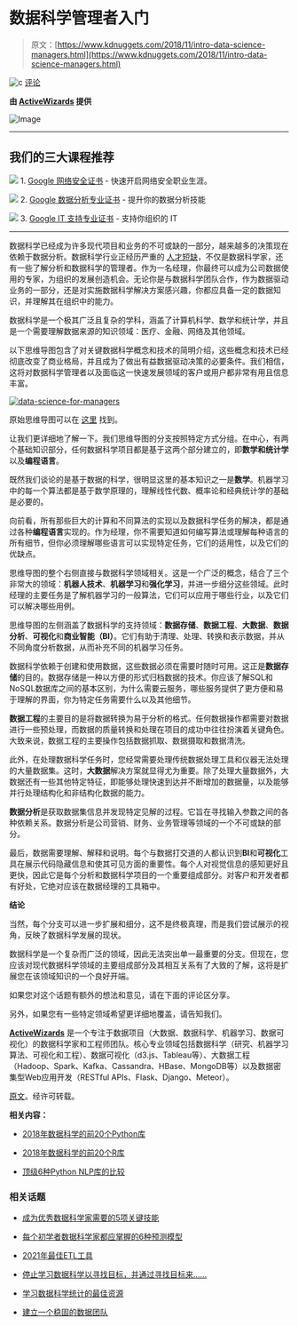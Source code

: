 # 数据科学管理者入门

> 原文：[https://www.kdnuggets.com/2018/11/intro-data-science-managers.html](https://www.kdnuggets.com/2018/11/intro-data-science-managers.html)

![c](../Images/3d9c022da2d331bb56691a9617b91b90.png) [评论](#comments)

**由 [ActiveWizards](https://activewizards.com/) 提供**

![Image](../Images/5865746dc39bfd08639106f6826c07a5.png)

* * *

## 我们的三大课程推荐

![](../Images/0244c01ba9267c002ef39d4907e0b8fb.png) 1\. [Google 网络安全证书](https://www.kdnuggets.com/google-cybersecurity) - 快速开启网络安全职业生涯。

![](../Images/e225c49c3c91745821c8c0368bf04711.png) 2\. [Google 数据分析专业证书](https://www.kdnuggets.com/google-data-analytics) - 提升你的数据分析技能

![](../Images/0244c01ba9267c002ef39d4907e0b8fb.png) 3\. [Google IT 支持专业证书](https://www.kdnuggets.com/google-itsupport) - 支持你组织的 IT

* * *

数据科学已经成为许多现代项目和业务的不可或缺的一部分，越来越多的决策现在依赖于数据分析。数据科学行业正经历严重的 [人才短缺](https://www.forbes.com/sites/forbestechcouncil/2018/07/13/bridging-the-data-scientist-talent-gap-starts-with-defining-the-current-role/)，不仅是数据科学家，还有一些了解分析和数据科学的管理者。作为一名经理，你最终可以成为公司数据使用的专家，为组织的发展创造机会。无论你是与数据科学团队合作，作为数据驱动业务的一部分，还是对实施数据科学解决方案感兴趣，你都应具备一定的数据知识，并理解其在组织中的能力。

数据科学是一个极其广泛且复杂的学科，涵盖了计算机科学、数学和统计学，并且是一个需要理解数据来源的知识领域：医疗、金融、网络及其他领域。

以下思维导图包含了对关键数据科学概念和技术的简明介绍，这些概念和技术已经彻底改变了商业格局，并且成为了做出有益数据驱动决策的必要条件。我们相信，这将对数据科学管理者以及面临这一快速发展领域的客户或用户都非常有用且信息丰富。

[![data-science-for-managers](../Images/d7b0f37f3e8c7b944429776f09a87096.png)](https://activewizards.com/content/blog/Data%20science%20for%20managers%20-%20Mindmap/data-science-for-managers.png)

原始思维导图可以在 [这里](https://coggle.it/diagram/WypjBWlbpEHkyhcg/t/data-science-for-managers/c0083ef2d003b849535618df0b84e6dad73e301910c45e7eab5b72ff12f016e0) 找到。

让我们更详细地了解一下。我们思维导图的分支按照特定方式分组。在中心，有两个基础知识部分，任何数据科学项目都是基于这两个部分建立的，即**数学和统计学**以及**编程语言**。

既然我们谈论的是基于数据的科学，很明显这里的基本知识之一是**数学**。机器学习中的每一个算法都是基于数学原理的，理解线性代数、概率论和经典统计学的基础是必要的。

向前看，所有那些巨大的计算和不同算法的实现以及数据科学任务的解决，都是通过各种**编程语言**实现的。作为经理，你不需要知道如何编写算法或理解每种语言的所有细节，但你必须理解哪些语言可以实现特定任务，它们的适用性，以及它们的优缺点。

思维导图的整个右侧直接与数据科学领域相关。这是一个广泛的概念，结合了三个非常大的领域：**机器人技术**、**机器学习**和**强化学习**，并进一步细分这些领域。此时经理的主要任务是了解机器学习的一般算法，它们可以应用于哪些行业，以及它们可以解决哪些用例。

思维导图的左侧涵盖了数据科学的支持领域：**数据存储**、**数据工程**、**大数据**、**数据分析**、**可视化**和**商业智能（BI）**。它们有助于清理、处理、转换和表示数据，并从不同角度分析数据，从而补充不同的机器学习任务。

数据科学依赖于创建和使用数据，这些数据必须在需要时随时可用。这正是**数据存储**的目的。数据存储是一种以方便的形式归档数据的技术。你应该了解SQL和NoSQL数据库之间的基本区别，为什么需要云服务，哪些服务提供了更方便和易于理解的界面，你为特定任务需要什么以及其他细节。

**数据工程**的主要目的是将数据转换为易于分析的格式。任何数据操作都需要对数据进行一些预处理，而数据的质量转换和处理在项目的成功中往往扮演着关键角色。大致来说，数据工程的主要操作包括数据抓取、数据摄取和数据清洗。

此外，在处理数据科学任务时，您经常需要处理传统数据处理工具和仪器无法处理的大量数据集。这时，**大数据**解决方案就显得尤为重要。除了处理大量数据外，大数据还有一些其他特定特征，即能够处理快速到达并不断增加的数据量，以及能够并行处理结构化和非结构化数据的能力。

**数据分析**是获取数据集信息并发现特定见解的过程。它旨在寻找输入参数之间的各种依赖关系。数据分析是公司营销、财务、业务管理等领域的一个不可或缺的部分。

最后，数据需要理解、解释和说明。每个与数据打交道的人都认识到**BI**和**可视化**工具在展示代码隐藏信息和使其可见方面的重要性。每个人对视觉信息的感知更好且更快，因此它是每个分析和数据科学项目的一个重要组成部分。对客户和开发者都有好处，它绝对应该在数据经理的工具箱中。

**结论**

当然，每个分支可以进一步扩展和细分，这不是终极真理，而是我们尝试展示的视角，反映了数据科学发展的现状。

数据科学是一个复杂而广泛的领域，因此无法突出单一最重要的分支。但现在，您应该对现代数据科学领域的主要组成部分及其相互关系有了大致的了解，这将是扩展您在该领域知识的一个良好开端。

如果您对这个话题有额外的想法和意见，请在下面的评论区分享。

另外，如果您有一些特定领域希望更详细地覆盖，请告知我们。

**[ActiveWizards](https://activewizards.com/)** 是一个专注于数据项目（大数据、数据科学、机器学习、数据可视化）的数据科学家和工程师团队。核心专业领域包括数据科学（研究、机器学习算法、可视化和工程）、数据可视化（d3.js、Tableau等）、大数据工程（Hadoop、Spark、Kafka、Cassandra、HBase、MongoDB等）以及数据密集型Web应用开发（RESTful APIs、Flask、Django、Meteor）。

[原文](https://activewizards.com/blog/intro-to-data-science-for-managers-mindmap/)。经许可转载。

**相关内容：**

+   [2018年数据科学的前20个Python库](/2018/06/top-20-python-libraries-data-science-2018.html)

+   [2018年数据科学的前20个R库](/2018/05/top-20-r-libraries-data-science-2018.html)

+   [顶级6种Python NLP库的比较](/2018/07/comparison-top-6-python-nlp-libraries.html)

### 相关话题

+   [成为优秀数据科学家需要的5项关键技能](https://www.kdnuggets.com/2021/12/5-key-skills-needed-become-great-data-scientist.html)

+   [每个初学者数据科学家都应掌握的6种预测模型](https://www.kdnuggets.com/2021/12/6-predictive-models-every-beginner-data-scientist-master.html)

+   [2021年最佳ETL工具](https://www.kdnuggets.com/2021/12/mozart-best-etl-tools-2021.html)

+   [停止学习数据科学以寻找目标，并通过寻找目标来……](https://www.kdnuggets.com/2021/12/stop-learning-data-science-find-purpose.html)

+   [学习数据科学统计的最佳资源](https://www.kdnuggets.com/2021/12/springboard-top-resources-learn-data-science-statistics.html)

+   [建立一个稳固的数据团队](https://www.kdnuggets.com/2021/12/build-solid-data-team.html)
